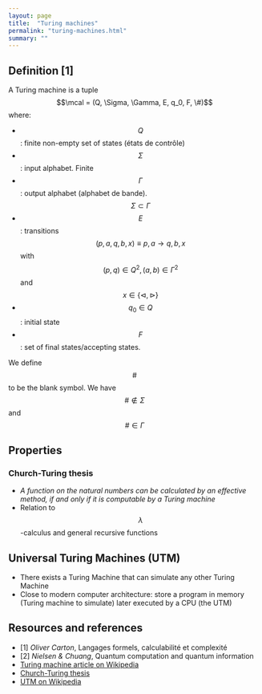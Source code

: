 ```yaml
---
layout: page
title:  "Turing machines"
permalink: "turing-machines.html"
summary: ""
---
```

$$
\newcommand{\mcal}{\mathcal{M}}
$$

## Definition [1]
A Turing machine is a tuple $$\mcal = (Q, \Sigma, \Gamma, E, q_0, F, \#)$$ where:
* $$Q$$: finite non-empty set of states (états de contrôle)
* $$\Sigma$$: input alphabet. Finite
* $$\Gamma$$: output alphabet (alphabet de bande). $$\Sigma \subset \Gamma$$
* $$E$$: transitions $$(p, a, q, b, x) \equiv p,a \to q,b,x$$ with $$(p,q) \in Q^2, (a,b) \in \Gamma^2$$ and $$x \in \{ \triangleleft,\triangleright \}$$
* $$q_0 \in Q$$: initial state
* $$F$$: set of final states/accepting states.

We define $$\#$$ to be the blank symbol. We have $$\# \notin \Sigma$$ and $$\# \in \Gamma$$

## Properties
### Church-Turing thesis
* *A function on the natural numbers can be calculated by an effective method, if
 and only if it is computable by a Turing machine*
* Relation to $$\lambda$$-calculus and general recursive functions

## Universal Turing Machines (UTM)
* There exists a Turing Machine that can simulate any other Turing Machine
* Close to modern computer architecture: store a program in memory (Turing
  machine to simulate) later executed by a CPU (the UTM)

## Resources and references
* [1] *Oliver Carton*, Langages formels, calculabilité et complexité
* [2] *Nielsen & Chuang*, Quantum computation and quantum information
* [Turing machine article on Wikipedia](https://en.wikipedia.org/wiki/Turing_machine)
* [Church-Turing thesis](https://en.wikipedia.org/wiki/Church%E2%80%93Turing_thesis)
* [UTM on Wikipedia](https://en.wikipedia.org/wiki/Universal_Turing_machine)
